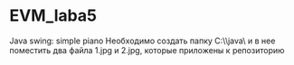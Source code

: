 # EVM_laba5
Java swing: simple piano
Необходимо создать папку C:\\\java\  и в нее поместить два файла 1.jpg и 2.jpg, которые приложены к репозиторию
